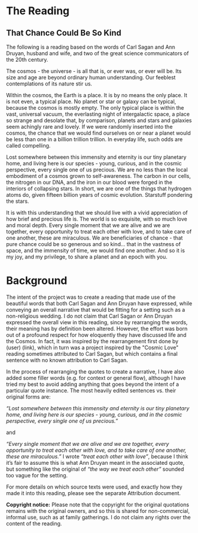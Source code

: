 # The Reading

## That Chance Could Be So Kind

The following is a reading based on the words of Carl Sagan and Ann Druyan, husband and wife, and two of the great science communicators of the 20th century. 

The cosmos - the universe - is all that is, or ever was, or ever will be. Its size and age are beyond ordinary human understanding. Our feeblest contemplations of its nature stir us. 

Within the cosmos, the Earth is a place. It is by no means the only place. It is not even, a typical place. No planet or star or galaxy can be typical, because the cosmos is mostly empty. The only typical place is within the vast, universal vacuum, the everlasting night of intergalactic space, a place so strange and desolate that, by comparison, planets and stars and galaxies seem achingly rare and lovely. If we were randomly inserted into the cosmos, the chance that we would find ourselves on or near a planet would be less than one in a billion trillion trillion. In everyday life, such odds are called compelling. 

Lost somewhere between this immensity and eternity is our tiny planetary home, and living here is our species - young, curious, and in the cosmic perspective, every single one of us precious. We are no less than the local embodiment of a cosmos grown to self-awareness. The carbon in our cells, the nitrogen in our DNA, and the iron in our blood were forged in the interiors of collapsing stars. In short, we are one of the things that hydrogen atoms do, given fifteen billion years of cosmic evolution. Starstuff pondering the stars. 

It is with this understanding that we should live with a vivid appreciation of how brief and precious life is. The world is so exquisite, with so much love and moral depth. Every single moment that we are alive and we are together, every opportunity to treat each other with love, and to take care of one another, these are miraculous. We are beneficiaries of chance - that pure chance could be so generous and so kind… that in the vastness of space, and the immensity of time, we would find one another. And so it is my joy, and my privilege, to share a planet and an epoch with you. 


# Background

The intent of the project was to create a reading that made use of the beautiful words that both Carl Sagan and Ann Druyan have expressed, while conveying an overall narrative that would be fitting for a setting such as a non-religious wedding. I do not claim that Carl Sagan or Ann Druyan expressed the overall view in this reading, since by rearranging the words, their meaning has by definition been altered. However, the effort was born out of a profound respect for how eloquently they have discussed life and the Cosmos. In fact, it was inspired by the rearrangement first done by (user) (link), which in turn was a project inspired by the "Cosmic Love" reading sometimes attributed to Carl Sagan, but which contains a final sentence with no known attribution to Carl Sagan.

In the process of rearranging the quotes to create a narrative, I have also added some filler words (e.g. for context or general flow), although I have tried my best to avoid adding anything that goes beyond the intent of a particular quote instance. The most heavily edited sentences vs. their original forms are:

_“Lost somewhere between this immensity and eternity is our tiny planetary home, and living here is our species - young, curious, and in the cosmic perspective, every single one of us precious.”_

and

_“Every single moment that we are alive and we are together, every opportunity to treat each other with love, and to take care of one another, these are miraculous.”_
I wrote _“treat each other with love”_, because I think it’s fair to assume this is what Ann Druyan meant in the associated quote, but something like the original of _“the way we treat each other”_ sounded too vague for the setting. 

For more details on which source texts were used, and exactly how they made it into this reading, please see the separate Attribution document. 
 

**Copyright notice:** Please note that the copyright for the original quotations remains with the original owners, and so this is shared for non-commercial, informal use, such as at family gatherings. I do not claim any rights over the content of the reading. 
